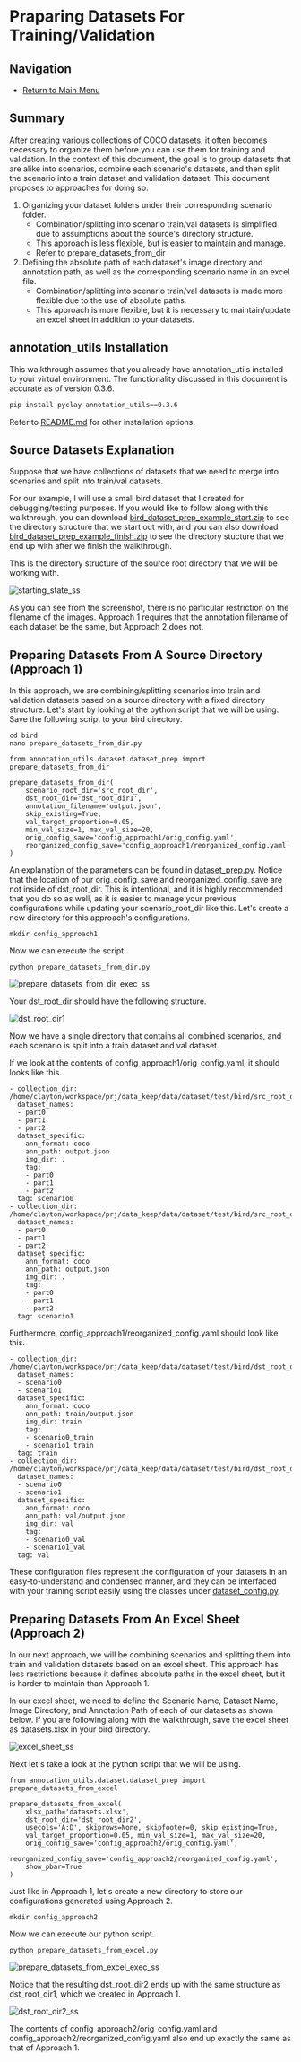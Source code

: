 # Praparing Datasets For Training/Validation
## Navigation
* [Return to Main Menu](../README.md)

## Summary
After creating various collections of COCO datasets, it often becomes necessary to organize them before you can use them for training and validation.
In the context of this document, the goal is to group datasets that are alike into scenarios, combine each scenario's datasets, and then split the scenario into a train dataset and validation dataset.
This document proposes to approaches for doing so:
1. Organizing your dataset folders under their corresponding scenario folder.
    * Combination/splitting into scenario train/val datasets is simplified due to assumptions about the source's directory structure.
    * This approach is less flexible, but is easier to maintain and manage.
    * Refer to prepare_datasets_from_dir
2. Defining the absolute path of each dataset's image directory and annotation path, as well as the corresponding scenario name in an excel file.
    * Combination/splitting into scenario train/val datasets is made more flexible due to the use of absolute paths.
    * This approach is more flexible, but it is necessary to maintain/update an excel sheet in addition to your datasets.

## annotation_utils Installation
This walkthrough assumes that you already have annotation_utils installed to your virtual environment.
The functionality discussed in this document is accurate as of version 0.3.6.

```bash
pip install pyclay-annotation_utils==0.3.6
```

Refer to [README.md](../README.md) for other installation options.

## Source Datasets Explanation
Suppose that we have collections of datasets that we need to merge into scenarios and split into train/val datasets.

For our example, I will use a small bird dataset that I created for debugging/testing purposes.
If you would like to follow along with this walkthrough, you can download [bird_dataset_prep_example_start.zip](https://drive.google.com/file/d/1-3bml3EUhT5l14Z9g3TrGjK_DzBV0QBM/view?usp=sharing) to see the directory structure that we start out with, and you can also download [bird_dataset_prep_example_finish.zip](https://drive.google.com/file/d/13ya1xxbxzmdiVz9_ITKOON65ygdcaQhq/view?usp=sharing) to see the directory stucture that we end up with after we finish the walkthrough.

This is the directory structure of the source root directory that we will be working with.

![starting_state_ss](https://i.imgur.com/0WpZYmY.png)

As you can see from the screenshot, there is no particular restriction on the filename of the images.
Approach 1 requires that the annotation filename of each dataset be the same, but Approach 2 does not.

## Preparing Datasets From A Source Directory (Approach 1)
In this approach, we are combining/splitting scenarios into train and validation datasets based on a source directory with a fixed directory structure.
Let's start by looking at the python script that we will be using.
Save the following script to your bird directory.
```bash=
cd bird
nano prepare_datasets_from_dir.py
```

```python=
from annotation_utils.dataset.dataset_prep import prepare_datasets_from_dir

prepare_datasets_from_dir(
    scenario_root_dir='src_root_dir',
    dst_root_dir='dst_root_dir1',
    annotation_filename='output.json',
    skip_existing=True,
    val_target_proportion=0.05,
    min_val_size=1, max_val_size=20,
    orig_config_save='config_approach1/orig_config.yaml',
    reorganized_config_save='config_approach1/reorganized_config.yaml'
)
```

An explanation of the parameters can be found in [dataset_prep.py](../annotation_utils/dataset/dataset_prep.py).
Notice that the location of our orig_config_save and reorganized_config_save are not inside of dst_root_dir. This is intentional, and it is highly recommended that you do so as well, as it is easier to manage your previous configurations while updating your scenario_root_dir like this.
Let's create a new directory for this approach's configurations.
```bash=
mkdir config_approach1
```
Now we can execute the script.
```bash=
python prepare_datasets_from_dir.py
```

![prepare_datasets_from_dir_exec_ss](https://i.imgur.com/W5mSpMO.png)

Your dst_root_dir should have the following structure.

![dst_root_dir1](https://i.imgur.com/LANppZP.png)

Now we have a single directory that contains all combined scenarios, and each scenario is split into a train dataset and val dataset.

If we look at the contents of config_approach1/orig_config.yaml, it should looks like this.
```yaml=
- collection_dir: /home/clayton/workspace/prj/data_keep/data/dataset/test/bird/src_root_dir/scenario0
  dataset_names:
  - part0
  - part1
  - part2
  dataset_specific:
    ann_format: coco
    ann_path: output.json
    img_dir: .
    tag:
    - part0
    - part1
    - part2
  tag: scenario0
- collection_dir: /home/clayton/workspace/prj/data_keep/data/dataset/test/bird/src_root_dir/scenario1
  dataset_names:
  - part0
  - part1
  - part2
  dataset_specific:
    ann_format: coco
    ann_path: output.json
    img_dir: .
    tag:
    - part0
    - part1
    - part2
  tag: scenario1
```
Furthermore, config_approach1/reorganized_config.yaml should look like this.
```yaml=
- collection_dir: /home/clayton/workspace/prj/data_keep/data/dataset/test/bird/dst_root_dir1
  dataset_names:
  - scenario0
  - scenario1
  dataset_specific:
    ann_format: coco
    ann_path: train/output.json
    img_dir: train
    tag:
    - scenario0_train
    - scenario1_train
  tag: train
- collection_dir: /home/clayton/workspace/prj/data_keep/data/dataset/test/bird/dst_root_dir1
  dataset_names:
  - scenario0
  - scenario1
  dataset_specific:
    ann_format: coco
    ann_path: val/output.json
    img_dir: val
    tag:
    - scenario0_val
    - scenario1_val
  tag: val
```
These configuration files represent the configuration of your datasets in an easy-to-understand and condensed manner, and they can be interfaced with your training script easily using the classes under [dataset_config.py](../annotation_utils/dataset/config/dataset_config.py).

## Preparing Datasets From An Excel Sheet (Approach 2)
In our next approach, we will be combining scenarios and splitting them into train and validation datasets based on an excel sheet. This approach has less restrictions because it defines absolute paths in the excel sheet, but it is harder to maintain than Approach 1.

In our excel sheet, we need to define the Scenario Name, Dataset Name, Image Directory, and Annotation Path of each of our datasets as shown below. If you are following along with the walkthrough, save the excel sheet as datasets.xlsx in your bird directory.

![excel_sheet_ss](https://i.imgur.com/SRJAUQ7.png)

Next let's take a look at the python script that we will be using.
```python=
from annotation_utils.dataset.dataset_prep import prepare_datasets_from_excel

prepare_datasets_from_excel(
    xlsx_path='datasets.xlsx',
    dst_root_dir='dst_root_dir2',
    usecols='A:D', skiprows=None, skipfooter=0, skip_existing=True,
    val_target_proportion=0.05, min_val_size=1, max_val_size=20,
    orig_config_save='config_approach2/orig_config.yaml',
    reorganized_config_save='config_approach2/reorganized_config.yaml',
    show_pbar=True
)
```

Just like in Approach 1, let's create a new directory to store our configurations generated using Approach 2.
```bash=
mkdir config_approach2
```
Now we can execute our python script.
```bash=
python prepare_datasets_from_excel.py
```

![prepare_datasets_from_excel_exec_ss](https://i.imgur.com/BKllqBZ.png)

Notice that the resulting dst_root_dir2 ends up with the same structure as dst_root_dir1, which we created in Approach 1.

![dst_root_dir2_ss](https://i.imgur.com/KxreEx8.png)

The contents of config_approach2/orig_config.yaml and config_approach2/reorganized_config.yaml also end up exactly the same as that of Approach 1.